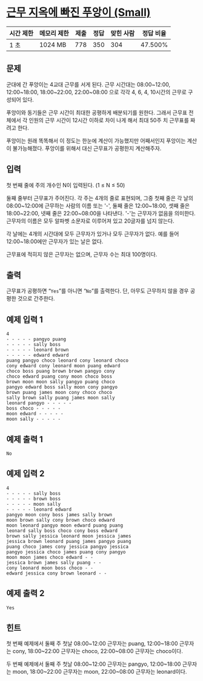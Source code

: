 # [근무 지옥에 빠진 푸앙이 (Small)](https://www.acmicpc.net/problem/25593)

| 시간 제한 | 메모리 제한 | 제출 | 정답 | 맞힌 사람 | 정답 비율 |
| --- | --- | --- | --- | --- | --- |
| 1 초 | 1024 MB | 778 | 350 | 304 | 47.500% |

## 문제

군대에 간 푸앙이는 4교대 근무를 서게 된다. 근무 시간대는 08:00~12:00, 12:00~18:00, 18:00~22:00, 22:00~08:00 으로 각각 4, 6, 4, 10시간의 근무로 구성되어 있다.

푸앙이와 동기들은 근무 시간이 최대한 공평하게 배분되기를 원한다. 그래서 근무표 전체에서 각 인원의 근무 시간이 12시간 이하로 차이 나게 해서 최대 50주 치 근무표를 짜려고 한다.

푸앙이는 원래 똑똑해서 이 정도는 한눈에 계산이 가능했지만 어째서인지 푸앙이는 계산이 불가능해졌다. 푸앙이를 위해서 대신 근무표가 공평한지 계산해주자.

## 입력

첫 번째 줄에 주의 개수인 N이 입력된다. (1 ≤ N ≤ 50)

둘째 줄부터 근무표가 주어진다. 각 주는 4개의 줄로 표현되며, 그중 첫째 줄은 각 날의 08:00~12:00에 근무하는 사람의 이름 또는 '-', 둘째 줄은 12:00~18:00, 셋째 줄은 18:00~22:00, 넷째 줄은 22:00~08:00을 나타낸다. '-'는 근무자가 없음을 의미한다. 근무자의 이름은 모두 알파벳 소문자로 이루어져 있고 20글자를 넘지 않는다.

각 날에는 4개의 시간대에 모두 근무자가 있거나 모두 근무자가 없다. 예를 들어 12:00~18:00에만 근무자가 있는 날은 없다.

근무표에 적히지 않은 근무자는 없으며, 근무자 수는 최대 100명이다.

## 출력

근무표가 공평하면 “`Yes`”를 아니면 “`No`”를 출력한다. 단, 아무도 근무하지 않을 경우 공평한 것으로 간주한다.

## 예제 입력 1

```
4
- - - - - pangyo puang
- - - - - sally boss
- - - - - leonard brown
- - - - - edward edward
puang pangyo choco leonard cony leonard choco
cony edward cony leonard moon puang edward
choco boss puang brown brown pangyo cony
choco edward puang cony moon choco boss
brown moon moon sally pangyo puang choco
pangyo edward boss sally moon cony pangyo
brown puang james moon cony choco choco
sally brown sally puang james moon sally
leonard pangyo - - - - -
boss choco - - - - -
moon edward - - - - -
moon sally - - - - -

```

## 예제 출력 1

```
No

```

## 예제 입력 2

```
4
- - - - - sally boss
- - - - - brown boss
- - - - - moon sally
- - - - - leonard edward
pangyo moon cony boss james sally brown
moon brown sally cony brown choco edward
moon leonard pangyo moon edward puang puang
leonard sally boss choco cony boss edward
brown sally jessica leonard moon jessica james
jessica brown leonard puang james pangyo puang
puang choco james cony jessica pangyo jessica
pangyo jessica choco james puang cony pangyo
moon moon james choco edward - -
jessica brown james sally puang - -
cony leonard moon boss choco - -
edward jessica cony brown leonard - -

```

## 예제 출력 2

```
Yes

```

## 힌트

첫 번째 예제에서 둘째 주 첫날 08:00~12:00 근무자는 puang, 12:00~18:00 근무자는 cony, 18:00~22:00 근무자는 choco, 22:00~08:00 근무자는 choco이다.

두 번째 예제에서 둘째 주 첫날 08:00~12:00 근무자는 pangyo, 12:00~18:00 근무자는 moon, 18:00~22:00 근무자는 moon, 22:00~08:00 근무자는 leonard이다.
